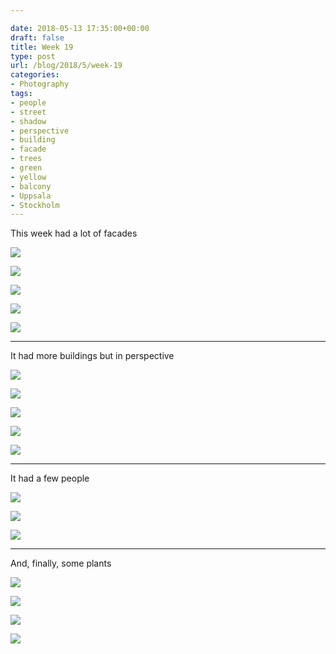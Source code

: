 ```yaml
---

date: 2018-05-13 17:35:00+00:00
draft: false
title: Week 19
type: post
url: /blog/2018/5/week-19
categories:
- Photography
tags:
- people
- street
- shadow
- perspective
- building
- facade
- trees
- green
- yellow
- balcony
- Uppsala
- Stockholm
---
```


This week had a lot of facades



  
   ![](/images/2018-05-13-20185week-19/IMG_6136.jpg)

  

  
   ![](/images/2018-05-13-20185week-19/IMG_6184.jpg)

  

  
   ![](/images/2018-05-13-20185week-19/IMG_6157.jpg)

  

  
   ![](/images/2018-05-13-20185week-19/Image+13.jpg)

  

  
   ![](/images/2018-05-13-20185week-19/IMG_6193.jpg)

  



* * *

It had more buildings but in perspective



  
   ![](/images/2018-05-13-20185week-19/IMG_6108.jpg)

  

  
   ![](/images/2018-05-13-20185week-19/IMG_6211.jpg)

  

  
   ![](/images/2018-05-13-20185week-19/IMG_6102.jpg)

  

  
   ![](/images/2018-05-13-20185week-19/IMG_6101.jpg)

  

  
   ![](/images/2018-05-13-20185week-19/IMG_6208.jpg)

  



* * *

It had a few people



  
   ![](/images/2018-05-13-20185week-19/IMG_6084.jpg)

  

  
   ![](/images/2018-05-13-20185week-19/IMG_6131.jpg)

  

  
   ![](/images/2018-05-13-20185week-19/IMG_6217.jpg)

  



* * *

And, finally, some plants



  
   ![](/images/2018-05-13-20185week-19/IMG_6068.jpg)

  

  
   ![](/images/2018-05-13-20185week-19/IMG_6090.jpg)

  

  
   ![](/images/2018-05-13-20185week-19/IMG_6096.jpg)

  

  
   ![](/images/2018-05-13-20185week-19/IMG_6104.jpg)

  


